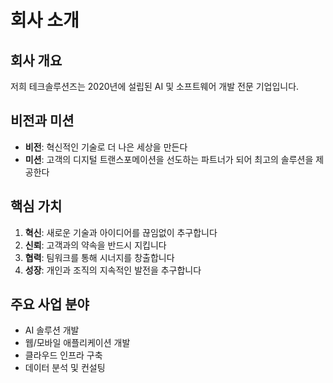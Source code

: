 # 회사 소개

## 회사 개요
저희 테크솔루션즈는 2020년에 설립된 AI 및 소프트웨어 개발 전문 기업입니다.

## 비전과 미션
- **비전**: 혁신적인 기술로 더 나은 세상을 만든다
- **미션**: 고객의 디지털 트랜스포메이션을 선도하는 파트너가 되어 최고의 솔루션을 제공한다

## 핵심 가치
1. **혁신**: 새로운 기술과 아이디어를 끊임없이 추구합니다
2. **신뢰**: 고객과의 약속을 반드시 지킵니다
3. **협력**: 팀워크를 통해 시너지를 창출합니다
4. **성장**: 개인과 조직의 지속적인 발전을 추구합니다

## 주요 사업 분야
- AI 솔루션 개발
- 웹/모바일 애플리케이션 개발
- 클라우드 인프라 구축
- 데이터 분석 및 컨설팅